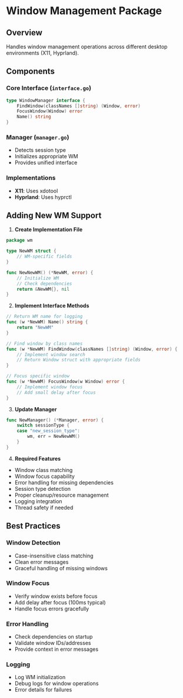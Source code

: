 # Window Management Package

## Overview

Handles window management operations across different desktop environments (X11, Hyprland).

## Components

### Core Interface (`interface.go`)
```go
type WindowManager interface {
    FindWindow(classNames []string) (Window, error)
    FocusWindow(Window) error
    Name() string
}
```

### Manager (`manager.go`)
- Detects session type
- Initializes appropriate WM
- Provides unified interface

### Implementations
- **X11**: Uses xdotool
- **Hyprland**: Uses hyprctl

## Adding New WM Support

1. **Create Implementation File**
```go
package wm

type NewWM struct {
    // WM-specific fields
}

func NewNewWM() (*NewWM, error) {
    // Initialize WM
    // Check dependencies
    return &NewWM{}, nil
}
```

2. **Implement Interface Methods**
```go
// Return WM name for logging
func (w *NewWM) Name() string {
    return "NewWM"
}

// Find window by class names
func (w *NewWM) FindWindow(classNames []string) (Window, error) {
    // Implement window search
    // Return Window struct with appropriate fields
}

// Focus specific window
func (w *NewWM) FocusWindow(w Window) error {
    // Implement window focus
    // Add small delay after focus
}
```

3. **Update Manager**
```go
func NewManager() (*Manager, error) {
    switch sessionType {
    case "new_session_type":
        wm, err = NewNewWM()
    }
}
```

4. **Required Features**
- Window class matching
- Window focus capability
- Error handling for missing dependencies
- Session type detection
- Proper cleanup/resource management
- Logging integration
- Thread safety if needed

## Best Practices

### Window Detection
- Case-insensitive class matching
- Clean error messages
- Graceful handling of missing windows

### Window Focus
- Verify window exists before focus
- Add delay after focus (100ms typical)
- Handle focus errors gracefully

### Error Handling
- Check dependencies on startup
- Validate window IDs/addresses
- Provide context in error messages

### Logging
- Log WM initialization
- Debug logs for window operations
- Error details for failures
